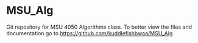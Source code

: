 # MSU_Alg
Git repository for MSU 4050 Algorithms class. To better view the files and documentation go to https://github.com/kuddlefishbwaa/MSU_Alg